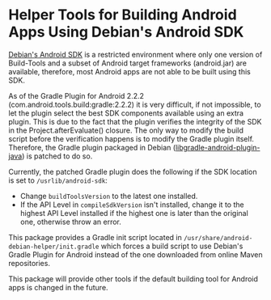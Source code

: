 Helper Tools for Building Android Apps Using Debian's Android SDK
=================================================================

[Debian's Android SDK](https://packages.debian.org/unstable/android-sdk) is a
restricted environment where only one version of Build-Tools and a subset of
Android target frameworks (android.jar) are available, therefore, most Android
apps are not able to be built using this SDK.

As of the Gradle Plugin for Android 2.2.2 (com.android.tools.build:gradle:2.2.2)
it is very difficult, if not impossible, to let the plugin select the best SDK
components available using an extra plugin. This is due to the fact that the
plugin verifies the integrity of the SDK in the Project.afterEvaluate() closure.
The only way to modify the build script before the verification happens is to
modify the Gradle plugin itself. Therefore, the Gradle plugin packaged in Debian
([libgradle-android-plugin-java](https://packages.debian.org/unstable/libgradle-android-plugin-java))
is patched to do so.

Currently, the patched Gradle plugin does the following if the SDK location is
set to `/usrlib/android-sdk`:

  * Change `buildToolsVersion` to the latest one installed.
  * If the API Level in `compileSdkVersion` isn't installed, change it to the
    highest API Level installed if the highest one is later than the original
    one, otherwise throw an error.

This package provides a Gradle init script located in
`/usr/share/android-debian-helper/init.gradle` which forces a build script to
use Debian's Gradle Plugin for Android instead of the one downloaded from online
Maven repositories.

This package will provide other tools if the default building tool for Android
apps is changed in the future.